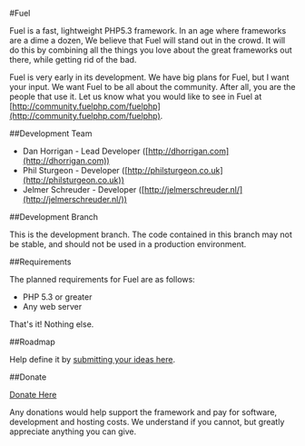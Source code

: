 #Fuel

Fuel is a fast, lightweight PHP5.3 framework.  In an age where frameworks are a dime a dozen, We believe that Fuel will stand out in the crowd.  It will do this by combining all the things you love about the great frameworks out there, while getting rid of the bad.

Fuel is very early in its development.  We have big plans for Fuel, but I want your input.  We want Fuel to be all about the community.  After all, you are the people that use it.  Let us know what you would like to see in Fuel at [http://community.fuelphp.com/fuelphp](http://community.fuelphp.com/fuelphp).

##Development Team

* Dan Horrigan - Lead Developer ([http://dhorrigan.com](http://dhorrigan.com))
* Phil Sturgeon - Developer ([http://philsturgeon.co.uk](http://philsturgeon.co.uk))
* Jelmer Schreuder - Developer ([http://jelmerschreuder.nl/](http://jelmerschreuder.nl/))

##Development Branch

This is the development branch.  The code contained in this branch may not be stable, and should not be used in a production environment.

##Requirements

The planned requirements for Fuel are as follows:

* PHP 5.3 or greater
* Any web server

That's it! Nothing else.

##Roadmap

Help define it by [submitting your ideas here](http://community.fuelphp.com/fuelphp).

##Donate

[Donate Here](http://www.pledgie.com/campaigns/14124)

Any donations would help support the framework and pay for software, development and hosting costs.   We understand if you cannot, but greatly appreciate anything you can give.